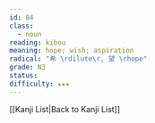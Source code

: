 ```yaml
---
id: 84
class:
  - noun
reading: kibou
meaning: hope; wish; aspiration
radical: "希 \rdilute\r, 望 \rhope"
grade: N3
status:
difficulty: ★★★
---
```

[[Kanji List|Back to Kanji List]]